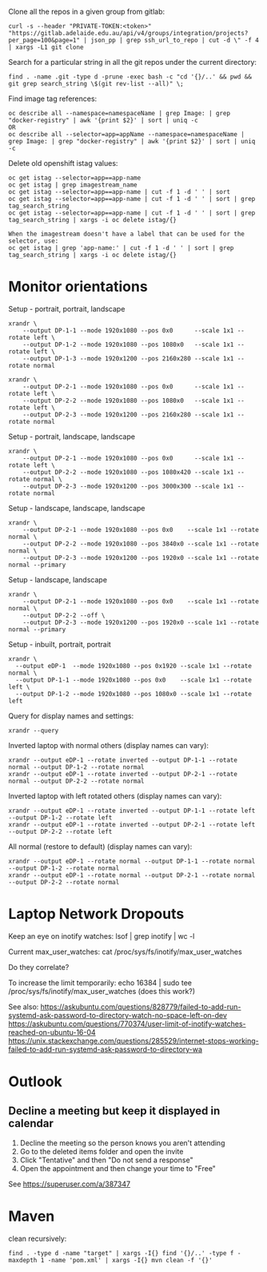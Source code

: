 


Clone all the repos in a given group from gitlab:

```
curl -s --header "PRIVATE-TOKEN:<token>" "https://gitlab.adelaide.edu.au/api/v4/groups/integration/projects?per_page=100&page=1" | json_pp | grep ssh_url_to_repo | cut -d \" -f 4 | xargs -L1 git clone
```


Search for a particular string in all the git repos under the current directory:

```
find . -name .git -type d -prune -exec bash -c "cd '{}/..' && pwd && git grep search_string \$(git rev-list --all)" \;
```

Find image tag references:
```
oc describe all --namespace=namespaceName | grep Image: | grep "docker-registry" | awk '{print $2}' | sort | uniq -c
OR
oc describe all --selector=app=appName --namespace=namespaceName | grep Image: | grep "docker-registry" | awk '{print $2}' | sort | uniq -c
```

Delete old openshift istag values:

```
oc get istag --selector=app==app-name
oc get istag | grep imagestream_name
oc get istag --selector=app==app-name | cut -f 1 -d ' ' | sort
oc get istag --selector=app==app-name | cut -f 1 -d ' ' | sort | grep tag_search_string
oc get istag --selector=app==app-name | cut -f 1 -d ' ' | sort | grep tag_search_string | xargs -i oc delete istag/{}

When the imagestream doesn't have a label that can be used for the selector, use:
oc get istag | grep 'app-name:' | cut -f 1 -d ' ' | sort | grep tag_search_string | xargs -i oc delete istag/{}
```


# Monitor orientations
Setup - portrait, portrait, landscape

    xrandr \
        --output DP-1-1 --mode 1920x1080 --pos 0x0      --scale 1x1 --rotate left \
        --output DP-1-2 --mode 1920x1080 --pos 1080x0   --scale 1x1 --rotate left \
        --output DP-1-3 --mode 1920x1200 --pos 2160x280 --scale 1x1 --rotate normal

    xrandr \
        --output DP-2-1 --mode 1920x1080 --pos 0x0      --scale 1x1 --rotate left \
        --output DP-2-2 --mode 1920x1080 --pos 1080x0   --scale 1x1 --rotate left \
        --output DP-2-3 --mode 1920x1200 --pos 2160x280 --scale 1x1 --rotate normal

Setup - portrait, landscape, landscape

    xrandr \
        --output DP-2-1 --mode 1920x1080 --pos 0x0      --scale 1x1 --rotate left \
        --output DP-2-2 --mode 1920x1080 --pos 1080x420 --scale 1x1 --rotate normal \
        --output DP-2-3 --mode 1920x1200 --pos 3000x300 --scale 1x1 --rotate normal

Setup - landscape, landscape, landscape

    xrandr \
        --output DP-2-1 --mode 1920x1080 --pos 0x0    --scale 1x1 --rotate normal \
        --output DP-2-2 --mode 1920x1080 --pos 3840x0 --scale 1x1 --rotate normal \
        --output DP-2-3 --mode 1920x1200 --pos 1920x0 --scale 1x1 --rotate normal --primary

Setup - landscape, landscape

    xrandr \
        --output DP-2-1 --mode 1920x1080 --pos 0x0    --scale 1x1 --rotate normal \
        --output DP-2-2 --off \
        --output DP-2-3 --mode 1920x1200 --pos 1920x0 --scale 1x1 --rotate normal --primary

Setup - inbuilt, portrait, portrait

    xrandr \
      --output eDP-1  --mode 1920x1080 --pos 0x1920 --scale 1x1 --rotate normal \
      --output DP-1-1 --mode 1920x1080 --pos 0x0    --scale 1x1 --rotate left \
      --output DP-1-2 --mode 1920x1080 --pos 1080x0 --scale 1x1 --rotate left

Query for display names and settings:

    xrandr --query

Inverted laptop with normal others (display names can vary):

    xrandr --output eDP-1 --rotate inverted --output DP-1-1 --rotate normal --output DP-1-2 --rotate normal
    xrandr --output eDP-1 --rotate inverted --output DP-2-1 --rotate normal --output DP-2-2 --rotate normal

Inverted laptop with left rotated others (display names can vary):

    xrandr --output eDP-1 --rotate inverted --output DP-1-1 --rotate left --output DP-1-2 --rotate left
    xrandr --output eDP-1 --rotate inverted --output DP-2-1 --rotate left --output DP-2-2 --rotate left

All normal (restore to default) (display names can vary):

    xrandr --output eDP-1 --rotate normal --output DP-1-1 --rotate normal --output DP-1-2 --rotate normal
    xrandr --output eDP-1 --rotate normal --output DP-2-1 --rotate normal --output DP-2-2 --rotate normal


# Laptop Network Dropouts
Keep an eye on inotify watches:
lsof | grep inotify | wc -l

Current max_user_watches:
cat /proc/sys/fs/inotify/max_user_watches

Do they correlate?

To increase the limit temporarily:
echo 16384 | sudo tee /proc/sys/fs/inotify/max_user_watches
(does this work?)

See also:
https://askubuntu.com/questions/828779/failed-to-add-run-systemd-ask-password-to-directory-watch-no-space-left-on-dev
https://askubuntu.com/questions/770374/user-limit-of-inotify-watches-reached-on-ubuntu-16-04
https://unix.stackexchange.com/questions/285529/internet-stops-working-failed-to-add-run-systemd-ask-password-to-directory-wa

# Outlook

## Decline a meeting but keep it displayed in calendar

1. Decline the meeting so the person knows you aren't attending
1. Go to the deleted items folder and open the invite
1. Click "Tentative" and then "Do not send a response"
1. Open the appointment and then change your time to "Free"

See https://superuser.com/a/387347

# Maven

clean recursively:
```
find . -type d -name "target" | xargs -I{} find '{}/..' -type f -maxdepth 1 -name 'pom.xml' | xargs -I{} mvn clean -f '{}'
```

